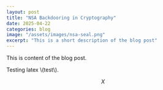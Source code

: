 ```yaml
---
layout: post
title: "NSA Backdooring in Cryptography"
date: 2025-04-22
categories: blog
image: "/assets/images/nsa-seal.png"
excerpt: "This is a short description of the blog post"
---
```


This is content of the blog post.

Testing latex \\(test\\).

$$X$$